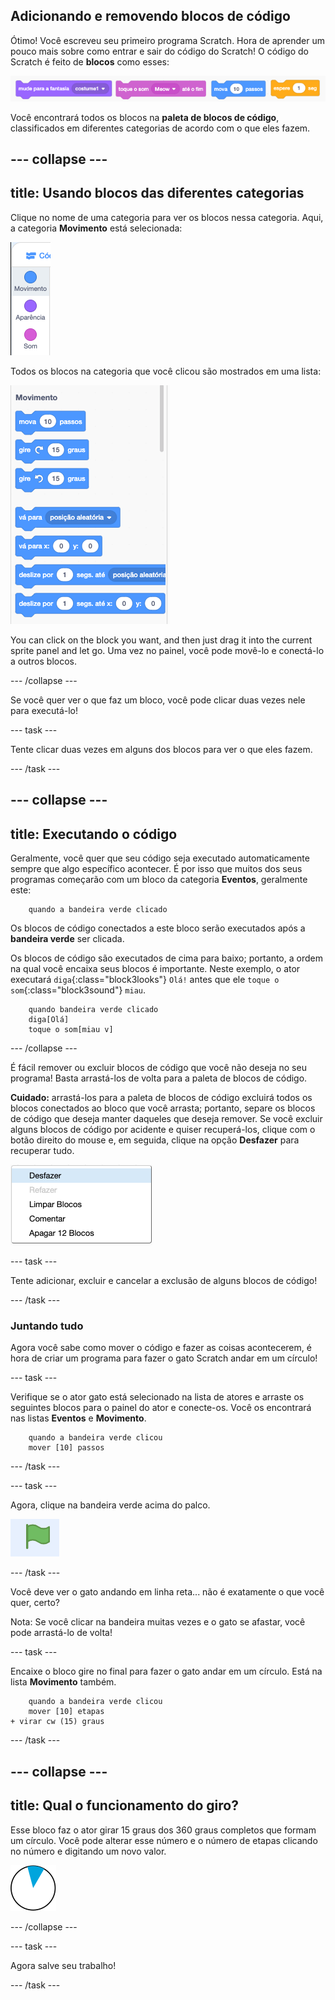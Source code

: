 ## Adicionando e removendo blocos de código

Ótimo! Você escreveu seu primeiro programa Scratch. Hora de aprender um pouco mais sobre como entrar e sair do código do Scratch! O código do Scratch é feito de **blocos** como esses:

![](images/code1.png)

Você encontrará todos os blocos na **paleta de blocos de código**, classificados em diferentes categorias de acordo com o que eles fazem.

## \--- collapse \---

## title: Usando blocos das diferentes categorias

Clique no nome de uma categoria para ver os blocos nessa categoria. Aqui, a categoria **Movimento** está selecionada:

![](images/code2a.png)

Todos os blocos na categoria que você clicou são mostrados em uma lista:

![](images/code2b.png)

You can click on the block you want, and then just drag it into the current sprite panel and let go. Uma vez no painel, você pode movê-lo e conectá-lo a outros blocos.

\--- /collapse \---

Se você quer ver o que faz um bloco, você pode clicar duas vezes nele para executá-lo!

\--- task \---

Tente clicar duas vezes em alguns dos blocos para ver o que eles fazem.

\--- /task \---

## \--- collapse \---

## title: Executando o código

Geralmente, você quer que seu código seja executado automaticamente sempre que algo específico acontecer. É por isso que muitos dos seus programas começarão com um bloco da categoria **Eventos**, geralmente este:

```blocks3
    quando a bandeira verde clicado
```

Os blocos de código conectados a este bloco serão executados após a **bandeira verde** ser clicada.

Os blocos de código são executados de cima para baixo; portanto, a ordem na qual você encaixa seus blocos é importante. Neste exemplo, o ator executará `diga`{:class="block3looks"} `Olá!` antes que ele `toque o som`{:class="block3sound"} `miau`.

```blocks3
    quando bandeira verde clicado
    diga[Olá]
    toque o som[miau v]
```

\--- /collapse \---

É fácil remover ou excluir blocos de código que você não deseja no seu programa! Basta arrastá-los de volta para a paleta de blocos de código.

**Cuidado:** arrastá-los para a paleta de blocos de código excluirá todos os blocos conectados ao bloco que você arrasta; portanto, separe os blocos de código que deseja manter daqueles que deseja remover. Se você excluir alguns blocos de código por acidente e quiser recuperá-los, clique com o botão direito do mouse e, em seguida, clique na opção **Desfazer** para recuperar tudo.

![](images/code6.png)

\--- task \---

Tente adicionar, excluir e cancelar a exclusão de alguns blocos de código!

\--- /task \---

### Juntando tudo

Agora você sabe como mover o código e fazer as coisas acontecerem, é hora de criar um programa para fazer o gato Scratch andar em um círculo!

\--- task \---

Verifique se o ator gato está selecionado na lista de atores e arraste os seguintes blocos para o painel do ator e conecte-os. Você os encontrará nas listas **Eventos** e **Movimento**.

```blocks3
    quando a bandeira verde clicou
    mover [10] passos
```

\--- /task \---

\--- task \---

Agora, clique na bandeira verde acima do palco.

![](images/code7.png)

\--- /task \---

Você deve ver o gato andando em linha reta... não é exatamente o que você quer, certo?

Nota: Se você clicar na bandeira muitas vezes e o gato se afastar, você pode arrastá-lo de volta!

\--- task \---

Encaixe o bloco gire no final para fazer o gato andar em um círculo. Está na lista **Movimento** também.

```blocks3
    quando a bandeira verde clicou
    mover [10] etapas
+ virar cw (15) graus
```

\--- /task \---

## \--- collapse \---

## title: Qual o funcionamento do giro?

Esse bloco faz o ator girar 15 graus dos 360 graus completos que formam um círculo. Você pode alterar esse número e o número de etapas clicando no número e digitando um novo valor.

![](images/code9.png)

\--- /collapse \---

\--- task \---

Agora salve seu trabalho!

\--- /task \---